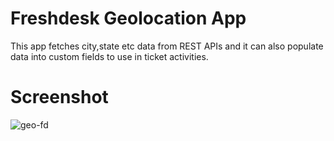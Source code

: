 # Freshdesk Geolocation App
This app fetches city,state etc data from REST APIs and it can also populate data into custom fields to use in ticket activities.

# Screenshot

![geo-fd](https://github.com/SankettPatel/Geolocation-FD/assets/48343143/2c0d5f82-1c8f-4503-86c4-f137d5c5db5f)

